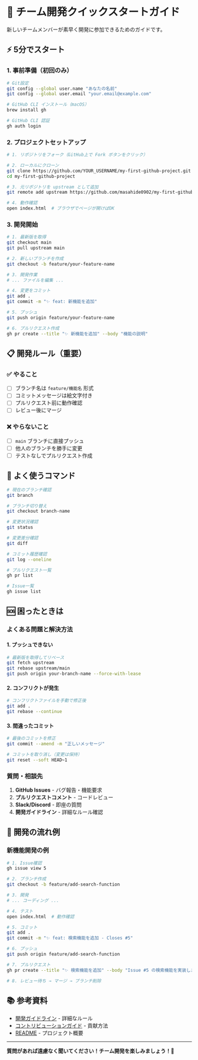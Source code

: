 # 🚀 チーム開発クイックスタートガイド

新しいチームメンバーが素早く開発に参加できるためのガイドです。

## ⚡ 5分でスタート

### 1. 事前準備（初回のみ）

```bash
# Git設定
git config --global user.name "あなたの名前"
git config --global user.email "your.email@example.com"

# GitHub CLI インストール（macOS）
brew install gh

# GitHub CLI 認証
gh auth login
```

### 2. プロジェクトセットアップ

```bash
# 1. リポジトリをフォーク（GitHub上で Fork ボタンをクリック）

# 2. ローカルにクローン
git clone https://github.com/YOUR_USERNAME/my-first-github-project.git
cd my-first-github-project

# 3. 元リポジトリを upstream として追加
git remote add upstream https://github.com/masahide0902/my-first-github-project.git

# 4. 動作確認
open index.html  # ブラウザでページが開けばOK
```

### 3. 開発開始

```bash
# 1. 最新版を取得
git checkout main
git pull upstream main

# 2. 新しいブランチを作成
git checkout -b feature/your-feature-name

# 3. 開発作業
# ... ファイルを編集 ...

# 4. 変更をコミット
git add .
git commit -m "✨ feat: 新機能を追加"

# 5. プッシュ
git push origin feature/your-feature-name

# 6. プルリクエスト作成
gh pr create --title "✨ 新機能を追加" --body "機能の説明"
```

## 📋 開発ルール（重要）

### ✅ やること
- [ ] ブランチ名は `feature/機能名` 形式
- [ ] コミットメッセージは絵文字付き
- [ ] プルリクエスト前に動作確認
- [ ] レビュー後にマージ

### ❌ やらないこと
- [ ] `main` ブランチに直接プッシュ
- [ ] 他人のブランチを勝手に変更
- [ ] テストなしでプルリクエスト作成

## 🎯 よく使うコマンド

```bash
# 現在のブランチ確認
git branch

# ブランチ切り替え
git checkout branch-name

# 変更状況確認
git status

# 変更差分確認
git diff

# コミット履歴確認
git log --oneline

# プルリクエスト一覧
gh pr list

# Issue一覧
gh issue list
```

## 🆘 困ったときは

### よくある問題と解決方法

#### 1. プッシュできない
```bash
# 最新版を取得してリベース
git fetch upstream
git rebase upstream/main
git push origin your-branch-name --force-with-lease
```

#### 2. コンフリクトが発生
```bash
# コンフリクトファイルを手動で修正後
git add .
git rebase --continue
```

#### 3. 間違ったコミット
```bash
# 最後のコミットを修正
git commit --amend -m "正しいメッセージ"

# コミットを取り消し（変更は保持）
git reset --soft HEAD~1
```

### 質問・相談先
1. **GitHub Issues** - バグ報告・機能要求
2. **プルリクエストコメント** - コードレビュー
3. **Slack/Discord** - 即座の質問
4. **開発ガイドライン** - 詳細なルール確認

## 🎉 開発の流れ例

### 新機能開発の例
```bash
# 1. Issue確認
gh issue view 5

# 2. ブランチ作成
git checkout -b feature/add-search-function

# 3. 開発
# ... コーディング ...

# 4. テスト
open index.html  # 動作確認

# 5. コミット
git add .
git commit -m "✨ feat: 検索機能を追加 - Closes #5"

# 6. プッシュ
git push origin feature/add-search-function

# 7. プルリクエスト
gh pr create --title "✨ 検索機能を追加" --body "Issue #5 の検索機能を実装しました"

# 8. レビュー待ち → マージ → ブランチ削除
```

## 📚 参考資料

- [開発ガイドライン](DEVELOPMENT_GUIDELINES.md) - 詳細なルール
- [コントリビューションガイド](CONTRIBUTING.md) - 貢献方法
- [README](README.md) - プロジェクト概要

---

**質問があれば遠慮なく聞いてください！チーム開発を楽しみましょう！🚀**
